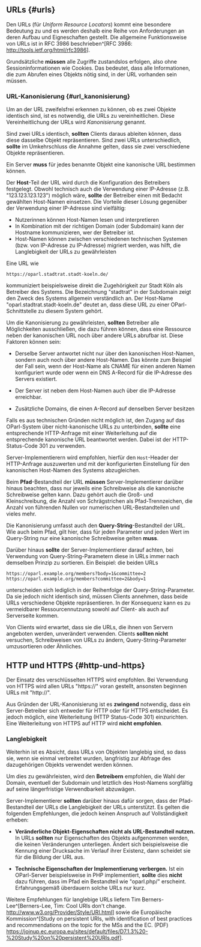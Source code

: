 ## URLs {#urls}

Den URLs (für _Uniform Resource Locators_) kommt eine besondere Bedeutung zu
und es werden deshalb eine Reihe von Anforderungen an deren Aufbau und
Eigneschaften gestellt. Die allgemeine Funktionsweise von URLs ist in RFC 3986
beschrieben^[RFC 3986: <http://tools.ietf.org/html/rfc3986>].

Grundsätzliche **müssen** alle Zugriffe zustandslos erfolgen, also ohne
Sessioninformationen wie Cookies. Das bedeutet, dass alle Informationen,
die zum Abrufen eines Objekts nötig sind, in der URL vorhanden sein müssen.

### URL-Kanonisierung {#url_kanonisierung}

Um an der URL zweifelsfrei erkennen zu können, ob es zwei Objekte identisch
sind, ist es notwendig, die URLs zu vereinheitlichen. Diese Vereinheitlichung
der URLs wird _Kanonisierung_ genannt.

Sind zwei URLs identisch, **sollten** Clients daraus ableiten können,
dass diese dasselbe Objekt repräsentieren. Sind zwei URLs unterschiedlich, **sollte**
im Umkehrschluss die Annahme gelten, dass sie zwei verschiedene Objekte repräsentieren.

Ein Server **muss** für jedes benannte Objekt eine kanonische URL bestimmen können.

Der **Host**-Teil der URL wird durch die Konfiguration des Betreibers festgelegt.
Obwohl technisch auch die Verwendung einer IP-Adresse (z.B. "123.123.123.123") möglich wäre,
**sollte** der Betreiber einen mit Bedacht gewählten Host-Namen einsetzen. Die Vorteile dieser Lösung
gegenüber der Verwendung einer IP-Adresse sind vielfältig:

* Nutzerinnen können Host-Namen lesen und interpretieren
* In Kombination mit der richtigen Domain (oder Subdomain) kann der Hostname
  kommunizieren, wer der Betreiber ist.
* Host-Namen können zwischen verschiedenen technischen Systemen (bzw. von IP-Adresse zu IP-Adresse)
  migriert werden, was hilft, die Langlebigkeit der URLs zu gewährleisten

Eine URL wie

    https://oparl.stadtrat.stadt-koeln.de/

kommuniziert beispielsweise direkt die Zugehörigkeit zur Stadt Köln als Betreiber des Systems. Die
Bezeichnung "stadtrat" in der Subdomain zeigt den Zweck des Systems allgemein verständlich an.
Der Host-Name "oparl.stadtrat.stadt-koeln.de" deutet an, dass diese URL zu einer
OParl-Schnittstelle zu diesem System gehört.

Um die Kanonisierung zu gewährleisten, **sollten** Betreiber alle Möglichkeiten ausschließen,
die dazu führen können, dass eine Ressource neben der kanonischen URL noch über andere URLs
abrufbar ist. Diese Faktoren können sein:

* Derselbe Server antwortet nicht nur über den kanonischen Host-Namen, sondern auch noch über andere
  Host-Namen. Das könnte zum Beispiel der Fall sein, wenn der Host-Name als CNAME für einen anderen
  Namen konfiguriert wurde oder wenn ein DNS A-Record für die IP-Adresse des Servers existiert.

* Der Server ist neben dem Host-Namen auch über die IP-Adresse erreichbar.

* Zusätzliche Domains, die einen A-Record auf denselben Server besitzen

Falls es aus technischen Gründen nicht möglich ist, den Zugang auf das OParl-System über nicht-kanonische
URLs zu unterbinden, **sollte** eine entsprechende HTTP-Anfrage mit einer Weiterleitung auf die entsprechende
kanonische URL beantwortet werden. Dabei ist der HTTP-Status-Code 301 zu verwenden.

Server-Implementierern wird empfohlen, hierfür den `Host`-Header der HTTP-Anfrage auszuwerten und mit
der konfigurierten Einstellung für den kanonischen Host-Namen des Systems abzugleichen.

Beim **Pfad**-Bestandteil der URL **müssen** Server-Implementierer darüber hinaus beachten, dass
nur jeweils eine Schreibweise als die kanonische Schreibweise gelten kann. Dazu gehört auch
die Groß- und Kleinschreibung, die Anzahl von Schrägstrichen als Pfad-Trennzeichen, die Anzahl
von führenden Nullen vor numerischen URL-Bestandteilen und vieles mehr.

Die Kanonisierung umfasst auch den **Query-String**-Bestandteil der URL. Wie auch beim Pfad, gilt hier,
dass für jeden Parameter und jeden Wert im Query-String nur eine kanonische Schreibweise gelten **muss**.

Darüber hinaus **sollte** der Server-Implementierer darauf achten, bei Verwendung von Query-String-Parametern
diese in URLs immer nach demselben Prinzip zu sortieren. Ein Beispiel: die beiden URLs

    https://oparl.example.org/members?body=1&committee=2
    https://oparl.example.org/members?committee=2&body=1

unterscheiden sich lediglich in der Reihenfolge der Query-String-Parameter. Da sie jedoch nicht
identisch sind, müssen Clients annehmen, dass beide URLs verschiedene Objekte repräsentieren. In der
Konsequenz kann es zu vermeidbarer Ressourcennutzung sowohl auf Client- als auch auf Serverseite kommen.

Von Clients wird erwartet, dass sie die URLs, die ihnen von Servern angeboten werden,
unverändert verwenden. Clients **sollten nicht** versuchen, Schreibweisen von URLs zu ändern,
Query-String-Parameter umzusortieren oder Ähnliches.

## HTTP und HTTPS {#http-und-https}

Der Einsatz des verschlüsselten HTTPS wird empfohlen. Bei Verwendung von HTTPS
wird allen URLs "https://" voran gestellt, ansonsten beginnen URLs mit
"http://".

Aus Gründen der URL-Kanonisierung ist es **zwingend** notwendig, dass ein
Server-Betreiber sich entweder für HTTP oder für HTTPS entscheidet.
Es jedoch möglich, eine Weiterleitung (HTTP Status-Code 301)
einzurichten. Eine Weiterleitung von HTTPS auf HTTP wird **nicht  empfohlen**.


### Langlebigkeit

Weiterhin ist es Absicht, dass URLs von Objekten langlebig sind, so dass sie, wenn sie einmal
verbreitet wurden, langfristig zur Abfrage des dazugehörigen Objekts verwendet werden können.

Um dies zu gewährleisten, wird den **Betreibern** empfohlen, die Wahl der Domain, eventuell der
Subdomain und letztlich des Host-Namens sorgfältig auf seine längerfristige Verwendbarkeit abzuwägen.

Server-Implementierer **sollten** darüber hinaus dafür sorgen, dass der Pfad-Bestandteil der URLs
die Langlebigkeit der URLs unterstützt. Es gelten die folgenden Empfehlungen, die jedoch keinen
Anspruch auf Vollständigkeit erheben:

* **Veränderliche Objekt-Eigenschaften nicht als URL-Bestandteil nutzen.** In URLs **sollten** nur Eigenschaften
  des Objekts aufgenommen werden, die keinen Veränderungen unterliegen. Ändert sich beispielsweise
  die Kennung einer Drucksache im Verlauf ihrer Existenz, dann scheidet sie für die Bildung
  der URL aus.

* **Technische Eigenschaften der Implementierung verbergen.** Ist ein OParl-Server beispielsweise in PHP
  implementiert, **sollte** dies **nicht** dazu führen, dass im Pfad ein Bestandteil wie "oparl.php/" erscheint.
  Erfahrungsgemäß überdauern solche URLs nur kurz.

Weitere Empfehlungen für langlebige URLs liefern Tim Berners-Lee^[Berners-Lee, Tim: Cool URIs don't change. <http://www.w3.org/Provider/Style/URI.html>] sowie die Europäische Kommission^[Study on persistent URIs, with identification of
best practices and recommendations on the topic for the MSs and the EC. (PDF) <https://joinup.ec.europa.eu/sites/default/files/D7.1.3%20-%20Study%20on%20persistent%20URIs.pdf>].
